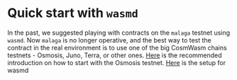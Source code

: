 # Quick start with `wasmd`

In the past, we suggested playing with contracts on the `malaga` testnet using `wasmd`.
Now `malaga` is no longer operative, and the best way to test the contract in the
real environment is to use one of the big CosmWasm chains testnets - Osmosis, Juno,
Terra, or other ones.
[Here](https://docs.osmosis.zone/cosmwasm/testnet/cosmwasm-deployment/) is the
recommended introduction on how to start with the Osmosis testnet.
[Here](https://docs.cosmwasm.com/wasmd) is the setup for wasmd
